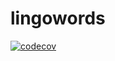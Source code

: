 # lingowords

[![codecov](https://codecov.io/gh/sohaibelb/lingowords/branch/master/graph/badge.svg?token=OJK4S85NQX)](https://codecov.io/gh/sohaibelb/lingowords)
